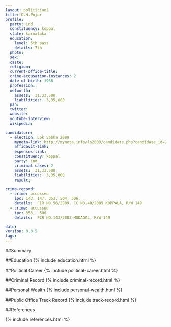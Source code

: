 ```yaml
---
layout: politician2
title: D.H.Pujar
profile: 
  party: ind
  constituency: koppal
  state: karnataka
  education: 
    level: 5th pass
    details: 7th
  photo: 
  sex: 
  caste: 
  religion: 
  current-office-title: 
  crime-accusation-instances: 2
  date-of-birth: 1968
  profession: 
  networth: 
    assets:  31,33,500
    liabilities:  3,35,000
  pan: 
  twitter: 
  website: 
  youtube-interview: 
  wikipedia: 

candidature: 
  - election: Lok Sabha 2009
    myneta-link: http://myneta.info/ls2009/candidate.php?candidate_id=2465
    affidavit-link: 
    expenses-link: 
    constituency: koppal 
    party: ind
    criminal-cases: 2
    assets:  31,33,500
    liabilities:  3,35,000
    result:  

crime-record: 
  - crime: accussed
    ipc: 143, 147, 353, 504, 506,
    details:  FIR NO.56/2009. CC NO.40/2009 KOPPALA, R/W 149  
  - crime: accussed
    ipc: 353,  506
    details:  FIR NO.143/2003 MUDAGAL, R/W 149  

date: 
version: 0.0.5
tags: 
---
```

##Summary


##Education
{% include education.html %}


##Political Career
{% include political-career.html %}


##Criminal Record
{% include criminal-record.html %}


##Personal Wealth
{% include personal-wealth.html %}


##Public Office Track Record
{% include track-record.html %}


##References


{% include references.html %}